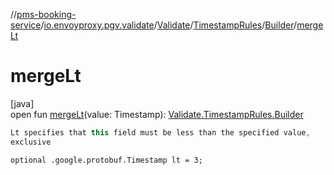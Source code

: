 //[pms-booking-service](../../../../../index.md)/[io.envoyproxy.pgv.validate](../../../index.md)/[Validate](../../index.md)/[TimestampRules](../index.md)/[Builder](index.md)/[mergeLt](merge-lt.md)

# mergeLt

[java]\
open fun [mergeLt](merge-lt.md)(value: Timestamp): [Validate.TimestampRules.Builder](index.md)

```kotlin
Lt specifies that this field must be less than the specified value,
exclusive

```
`optional .google.protobuf.Timestamp lt = 3;`
